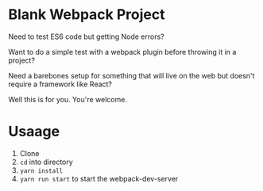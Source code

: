 # Blank Webpack Project

Need to test ES6 code but getting Node errors?

Want to do a simple test with a webpack plugin before throwing it in a
project?

Need a barebones setup for something that will live on the web but doesn't
require a framework like React?

Well this is for you. You're welcome. 

# Usaage
1. Clone
2. `cd` into directory
3. `yarn install`
4. `yarn run start` to start the webpack-dev-server

